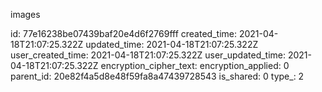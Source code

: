 images

id: 77e16238be07439baf20e4d6f2769fff
created_time: 2021-04-18T21:07:25.322Z
updated_time: 2021-04-18T21:07:25.322Z
user_created_time: 2021-04-18T21:07:25.322Z
user_updated_time: 2021-04-18T21:07:25.322Z
encryption_cipher_text: 
encryption_applied: 0
parent_id: 20e82f4a5d8e48f59fa8a47439728543
is_shared: 0
type_: 2